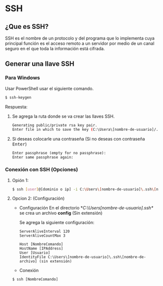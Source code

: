 # SSH

## ¿Que es SSH?

SSH es el nombre de un protocolo y del programa que lo implementa cuya principal función es el acceso remoto a un servidor por medio de un canal seguro en el que toda la información está cifrada.

## Generar una llave SSH

### Para Windows

Usar PowerShell usar el siguiente comando.

```bash
$ ssh-keygen
```

Respuesta:

1. Se agrega la ruta donde se va crear las llaves SSH.

    ```bash
    Generating public/private rsa key pair.
    Enter file in which to save the key (C:\Usera\[nombre-de-usuario]/.ssh/id_rsa): C:\Usera\[nombre-de-usuario]/.ssh/[nombre-de-archivo]
    ```

2. Si deseas colocarle una contraseña (Si no deseas con contraseña <kbd>Enter</kbd>)

    ```
    Enter passphrase (empty for no passphrase):
    Enter same passphrase again:
    ```

### Conexión con SSH (Opciones)

1. Opión 1:

    ```bash
    $ ssh [user]@[dominio o ip] -i C:\Users\[nombre-de-usuario]\.ssh\[nombre-de-archivo]

    ```

2. Opcion 2: (Configuración)

    - Configuración
        En el directorio **C:\Users\[nombre-de-usuario]\.ssh\** se crea un archivo **config** (Sin extensión)

        Se agrega la siguiente configuración:

        ```
        ServerAliveInterval 120
        ServerAliveCountMax 3

        Host [NombreComando]
        HostName [IPAddress]
        User [Usuario]
        IdentityFile C:\Users\[nombre-de-usuario]\.ssh\[nombre-de-archivo] (sin extensión)
        ```

    - Conexión

    ```
    $ ssh [NombreComando]
    ```




